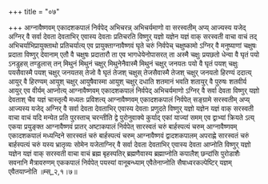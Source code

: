 +++
title = "०७"

+++
आग्नावैष्णवम् एकादशकपालं निर्वपेद् अभिचरन्न् अभिचर्यमाणो वा सरस्वतीम् अप्य् आज्यस्य यजेद् अग्निर् वै सर्वा देवता देवताभिर् एवास्य देवताः प्रतिचरति विष्णुर् यज्ञो यज्ञेन यज्ञं वाक् सरस्वती वाचा वाचं तद् अभिचर्याभिप्रायुक्ताथो प्रतिचर्यात्य् एव प्रायुक्ताग्नावैष्णवं घृते चरुं निर्वपेच् चक्षुष्कामो ऽग्निर् वै मनुष्याणां चक्षुषः प्रदाता विष्णुर् देवानाम् एतौ वै चक्षुषः प्रदातारौ ता एव भागधेयेनोपासरत् ता अस्मै चक्षुः प्रयछतो धेन्वा वै घृतं पयो ऽनडुहस् तण्डुलास् तन् मिथुनं मिथुनं चक्षुर् मिथुनेनैवास्मै मिथुनं चक्षुर् जनयतः पयो वै घृतं पयश् चक्षुः पयसैवास्मै पयश् चक्षुर् जनयतस् तेजो वै घृतं तेजश् चक्षुस् तेजसैवास्मै तेजश् चक्षुर् जनयतो हिरण्यं ददात्य् आयुर् वै हिरण्यम् आयुश् चक्षुर् आयुषैवास्मा आयुश् चक्षुर् दधाति शतमानं भवति शतायुर् वै पुरुषः शतवीर्य आयुर् एव वीर्यम् आप्नोत्य् आग्नावैष्णवम् एकादशकपालं निर्वपेद् अभिचर्यमाणो ऽग्निर् वै सर्वा देवता विष्णुर् यज्ञो देवताश् चैव यज्ञं चास्तृत्यै मध्यतः प्रविशत्य् आग्नावैष्णवम् एकादशकपालं निर्वपेत् सङ्ग्रामे सरस्वतीम् अप्य् आज्यस्य यजेद् अग्निर् वै सर्वा देवता देवताभिर् एवास्य देवताः प्रणुदते विष्णुर् यज्ञो यज्ञेन यज्ञं वाक् सरस्वती वाचा वाचं यदि मन्येत प्रति पुरस्ताच् चरन्तीति द्वे पुरोनुवाक्ये कुर्याद् एकां याज्यां समम् एव द्वाभ्यां क्रियते ऽत्य् एकया प्रयुङ्क्त आग्नावैष्णवं प्रातर् अष्टाकपालं निर्वपेत् सारस्वतं चरुं बार्हस्पत्यं चरुम् आग्नावैष्णवम् एकादशकपालं मध्यन्दिने सारस्वतं चरुं बार्हस्पत्यं चरुम् आग्नावैष्णवं द्वादशकपालम् अपराह्णे सारस्वतं चरुं बार्हस्पत्यं चरुं यस्य भ्रातृव्यः सोमेन यजेताग्निर् वै सर्वा देवता देवताभिर् एवास्य देवता आप्नोति विष्णुर् यज्ञो यज्ञेन यज्ञं वाक् सरस्वती वाचा वाचं ब्रह्म बृहस्पतिर् ब्रह्मणैवास्य ब्रह्माप्नोति कपालैश् छन्दांसि पुरोडाशैः सवनानि मैत्रावरुणम् एककपालं निर्वपेत् पयस्यां वानूबन्ध्याम् एवैतेनाप्नोति सैषाध्वरकल्पेष्टिर् यज्ञम् एवैतयाप्नोति ॥म्स्_२,१।७॥  
    
